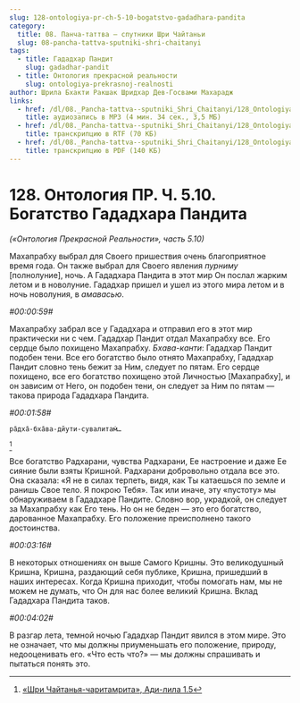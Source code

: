 ```yaml
---
slug: 128-ontologiya-pr-ch-5-10-bogatstvo-gadadhara-pandita
category:
  title: 08. Панча-таттва — спутники Шри Чайтаньи
  slug: 08-pancha-tattva-sputniki-shri-chaitanyi
tags:
  - title: Гададхар Пандит
    slug: gadadhar-pandit
  - title: Онтология прекрасной реальности
    slug: ontologiya-prekrasnoj-realnosti
author: Шрила Бхакти Ракшак Шридхар Дев-Госвами Махарадж
links:
  - href: /dl/08._Pancha-tattva--sputniki_Shri_Chaitanyi/128_OntologiyaPR_5.10_SridharMj_Bogatstvo_Gadadhara_Pandita.mp3
    title: аудиозапись в MP3 (4 мин. 34 сек., 3,5 МБ)
  - href: /dl/08._Pancha-tattva--sputniki_Shri_Chaitanyi/128_OntologiyaPR_5.10_SridharMj_Bogatstvo_Gadadhara_Pandita.rtf
    title: транскрипцию в RTF (70 КБ)
  - href: /dl/08._Pancha-tattva--sputniki_Shri_Chaitanyi/128_OntologiyaPR_5.10_SridharMj_Bogatstvo_Gadadhara_Pandita.pdf
    title: транскрипцию в PDF (140 КБ)
---
```


# 128. Онтология ПР. Ч. 5.10. Богатство Гададхара Пандита

*(«Онтология Прекрасной Реальности», часть 5.10)*

Махапрабху выбрал для Своего пришествия очень благоприятное время года. Он также выбрал для Своего явления *пурниму* [полнолуние], ночь. А Гададхара Пандита в этот мир Он послал жарким летом и в новолуние. Гададхар пришел и ушел из этого мира летом и в ночь новолуния, в *амавасью*.

*#00:00:59#*

Махапрабху забрал все у Гададхара и отправил его в этот мир практически ни с чем. Гададхар Пандит отдал Махапрабху все. Его сердце было похищено Махапрабху. *Бхава-канти*: Гададхар Пандит подобен тени. Все его богатство было отнято Махапрабху, Гададхар Пандит словно тень бежит за Ним, следует по пятам. Его сердце похищено, все его богатство похищено этой Личностью [Махапрабху], и он зависим от Него, он подобен тени, он следует за Ним по пятам — такова природа Гададхара Пандита.

*#00:01:58#*

    ра̄дха̄-бха̄ва-дйути-сувалитам̇…
[^_ftn1]

Все богатство Радхарани, чувства Радхарани, Ее настроение и даже Ее сияние были взяты Кришной. Радхарани добровольно отдала все это. Она сказала: «Я не в силах терпеть, видя, как Ты катаешься по земле и ранишь Свое тело. Я покрою Тебя». Так или иначе, эту «пустоту» мы обнаруживаем в Гададхаре Пандите. Словно вор, украдкой, он следует за Махапрабху как Его тень. Но он не беден — это его богатство, дарованное Махапрабху. Его положение преисполнено такого достоинства.

*#00:03:16#*

В некоторых отношениях он выше Самого Кришны. Это великодушный Кришна, Кришна, раздающий себя публике, Кришна, пришедший в наших интересах. Когда Кришна приходит, чтобы помогать нам, мы не можем не думать, что Он для нас более великий Кришна. Вклад Гададхара Пандита таков.

*#00:04:02#*

В разгар лета, темной ночью Гададхар Пандит явился в этом мире. Это не означает, что мы должны приуменьшать его положение, природу, недооценивать его. «Что есть что?» — мы должны спрашивать и пытаться понять это.



[^_ftn1]: [«Шри Чайтанья-чаритамрита», Ади-лила 1.5](../notes/shri-chajtanya-charitamrita-adi-lila/shri-chajtanya-charitamrita-adi-lila-1-5.md)

